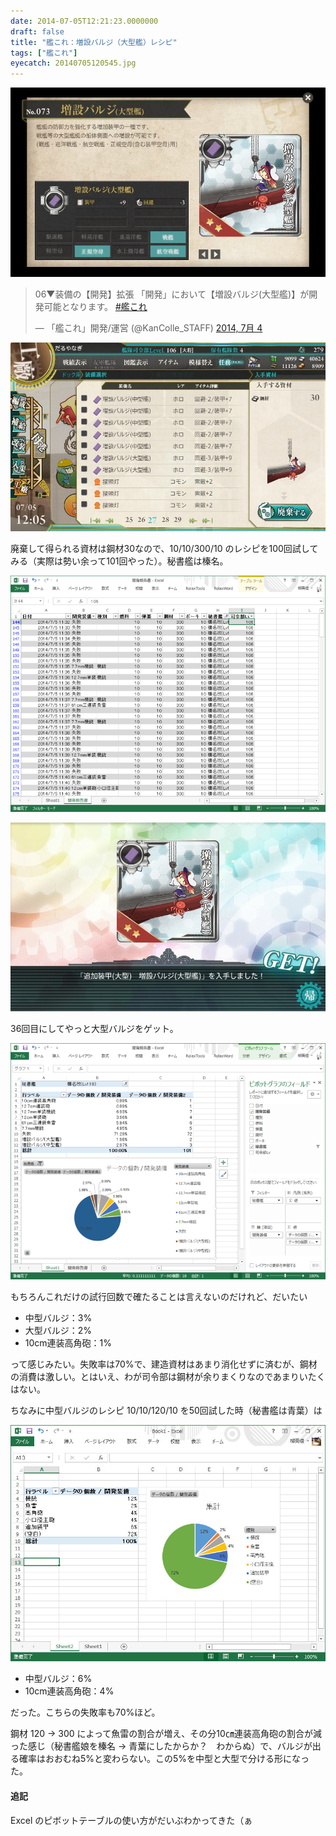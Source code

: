 ```yaml
---
date: 2014-07-05T12:21:23.0000000
draft: false
title: "艦これ：増設バルジ（大型艦）レシピ"
tags: ["艦これ"]
eyecatch: 20140705120545.jpg
---
```

<p><span itemscope itemtype="http://schema.org/Photograph"><img src="20140705120545.jpg" alt="f:id:daruyanagi:20140705120545j:plain" title="f:id:daruyanagi:20140705120545j:plain" class="hatena-fotolife" itemprop="image"></span></p><p><blockquote class="twitter-tweet" lang="ja"><p>06▼装備の【開発】拡張&#10;「開発」において【増設バルジ(大型艦)】が開発可能となります。&#10;<a href="https://twitter.com/hashtag/%E8%89%A6%E3%81%93%E3%82%8C?src=hash">#艦これ</a></p>&mdash; 「艦これ」開発/運営 (@KanColle_STAFF) <a href="https://twitter.com/KanColle_STAFF/statuses/484961137343991808">2014, 7月 4</a></blockquote><script async src="//platform.twitter.com/widgets.js" charset="utf-8"></script></p><p><span itemscope itemtype="http://schema.org/Photograph"><img src="20140705120624.jpg" alt="f:id:daruyanagi:20140705120624j:plain" title="f:id:daruyanagi:20140705120624j:plain" class="hatena-fotolife" itemprop="image"></span></p><p>廃棄して得られる資材は鋼材30なので、10/10/300/10 のレシピを100回試してみる（実際は勢い余って101回やった）。秘書艦は榛名。</p><p><span itemscope itemtype="http://schema.org/Photograph"><img src="20140705120810.png" alt="f:id:daruyanagi:20140705120810p:plain" title="f:id:daruyanagi:20140705120810p:plain" class="hatena-fotolife" itemprop="image"></span></p><p><span itemscope itemtype="http://schema.org/Photograph"><img src="20140705122221.jpg" alt="f:id:daruyanagi:20140705122221j:plain" title="f:id:daruyanagi:20140705122221j:plain" class="hatena-fotolife" itemprop="image"></span></p><p>36回目にしてやっと大型バルジをゲット。</p><p><span itemscope itemtype="http://schema.org/Photograph"><img src="20140705120913.png" alt="f:id:daruyanagi:20140705120913p:plain" title="f:id:daruyanagi:20140705120913p:plain" class="hatena-fotolife" itemprop="image"></span></p><p>もちろんこれだけの試行回数で確たることは言えないのだけれど、だいたい</p>

<ul>
<li>中型バルジ：3%</li>
<li>大型バルジ：2%</li>
<li>10cm連装高角砲：1%</li>
</ul><p>って感じみたい。失敗率は70%で、建造資材はあまり消化せずに済むが、鋼材の消費は激しい。とはいえ、わが司令部は鋼材が余りまくりなのであまりいたくはない。</p><p>ちなみに中型バルジのレシピ 10/10/120/10 を50回試した時（秘書艦は青葉）は</p><p><span itemscope itemtype="http://schema.org/Photograph"><img src="20140705121239.jpg" alt="f:id:daruyanagi:20140705121239j:plain" title="f:id:daruyanagi:20140705121239j:plain" class="hatena-fotolife" itemprop="image"></span><br />
</p>

<ul>
<li>中型バルジ：6%</li>
<li>10cm連装高角砲：4%</li>
</ul><p>だった。こちらの失敗率も70%ほど。</p><p>鋼材 120 → 300 によって魚雷の割合が増え、その分10㎝連装高角砲の割合が減った感じ（秘書艦娘を榛名 → 青葉にしたからか？　わからぬ）で、バルジが出る確率はおおむね5%と変わらない。この5%を中型と大型で分ける形になった。</p>

<div class="section">
<h4>追記</h4>
<p>Excel のピボットテーブルの使い方がだいぶわかってきた（ぁ</p>

</div>